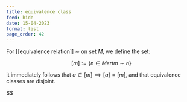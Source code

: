```yaml
---
title: equivalence class
feed: hide
date: 15-04-2023
format: list
page_order: 42
---
```



For [[equivalence relation]] $\sim$ on set $M$, we define the set:

$$[m] := \{n\in Mertm\sim n\}$$


it immediately follows that $a\in[m]\implies[a]=[m]$, and that equivalence classes are disjoint.



$$